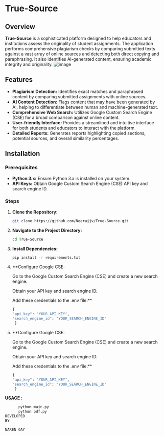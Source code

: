 # True-Source

## Overview

**True-Source** is a sophisticated platform designed to help educators and institutions assess the originality of student assignments. The application performs comprehensive plagiarism checks by comparing submitted texts against a vast array of online sources and detecting both direct copying and paraphrasing. It also identifies AI-generated content, ensuring academic integrity and originality.
![image](https://github.com/user-attachments/assets/88dca7c6-92b6-44ef-9d50-e69030966726)

## Features

- **Plagiarism Detection:** Identifies exact matches and paraphrased content by comparing submitted assignments with online sources.
- **AI Content Detection:** Flags content that may have been generated by AI, helping to differentiate between human and machine-generated text.
- **Comprehensive Web Search:** Utilizes Google Custom Search Engine (CSE) for a broad comparison against online content.
- **User-friendly Interface:** Provides a streamlined and intuitive interface for both students and educators to interact with the platform.
- **Detailed Reports:** Generates reports highlighting copied sections, potential sources, and overall similarity percentages.

## Installation

### Prerequisites

- **Python 3.x:** Ensure Python 3.x is installed on your system.
- **API Keys:** Obtain Google Custom Search Engine (CSE) API key and search engine ID.

### Steps

1. **Clone the Repository:**

   ```bash
   git clone https://github.com/Neerajjv/True-Source.git
2. **Navigate to the Project Directory:**
   ```bash
   cd True-Source
3. **Install Dependencies:**
   ```bash
   pip install -r requirements.txt
4. **Configure Google CSE:

   Go to the Google Custom Search Engine (CSE) and create a new search engine.

   Obtain your API key and search engine ID.

   Add these credentials to the .env file:**
   ```bash
   {
   "api_key": "YOUR_API_KEY",
   "search_engine_id": "YOUR_SEARCH_ENGINE_ID"
    }
4. **Configure Google CSE:

   Go to the Google Custom Search Engine (CSE) and create a new search engine.

   Obtain your API key and search engine ID.

   Add these credentials to the .env file:**
   ```bash
   {
   "api_key": "YOUR_API_KEY",
   "search_engine_id": "YOUR_SEARCH_ENGINE_ID"
    }
  **USAGE :**
  ```bash
        python main.py
        python pdf.py
DEVELOPED 
BY

NAREN GAY
